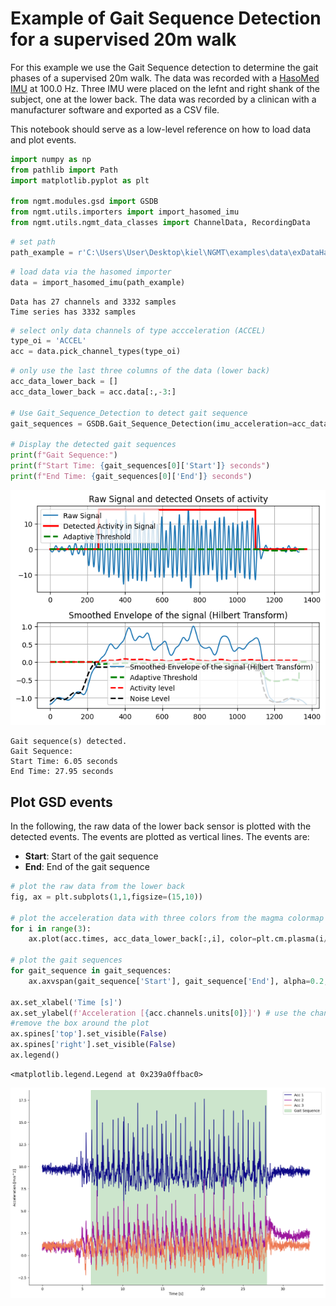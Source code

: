 # Example of Gait Sequence Detection for a supervised 20m walk

For this example we use the Gait Sequence detection to determine the gait phases of a supervised 20m walk. The data was recorded with a [HasoMed IMU](https://hasomed.de/) at 100.0 Hz. Three IMU were placed on the lefnt and right shank of the subject, one at the lower back. The data was recorded by a clinican with a manufacturer software and exported as a CSV file.

This notebook should serve as a low-level reference on how to load data and plot events.


```python
import numpy as np
from pathlib import Path
import matplotlib.pyplot as plt

from ngmt.modules.gsd import GSDB
from ngmt.utils.importers import import_hasomed_imu
from ngmt.utils.ngmt_data_classes import ChannelData, RecordingData
```


```python
# set path
path_example = r'C:\Users\User\Desktop\kiel\NGMT\examples\data\exDataHasomed.csv'
```


```python
# load data via the hasomed importer
data = import_hasomed_imu(path_example)
```

    Data has 27 channels and 3332 samples
    Time series has 3332 samples
    


```python
# select only data channels of type accceleration (ACCEL)
type_oi = 'ACCEL'
acc = data.pick_channel_types(type_oi)

```


```python
# only use the last three columns of the data (lower back)
acc_data_lower_back = []
acc_data_lower_back = acc.data[:,-3:]

# Use Gait_Sequence_Detection to detect gait sequence 
gait_sequences = GSDB.Gait_Sequence_Detection(imu_acceleration=acc_data_lower_back, sampling_frequency=100,plot_results=False)

# Display the detected gait sequences
print(f"Gait Sequence:")
print(f"Start Time: {gait_sequences[0]['Start']} seconds")
print(f"End Time: {gait_sequences[0]['End']} seconds")

```


    
![png](event_visualization_files/event_visualization_6_0.png)
    


    Gait sequence(s) detected.
    Gait Sequence:
    Start Time: 6.05 seconds
    End Time: 27.95 seconds
    

## Plot GSD events
In the following, the raw data of the lower back sensor is plotted with the detected events. The events are plotted as vertical lines. The events are:
- **Start**: Start of the gait sequence
- **End**: End of the gait sequence



```python
# plot the raw data from the lower back
fig, ax = plt.subplots(1,1,figsize=(15,10))

# plot the acceleration data with three colors from the magma colormap
for i in range(3):
    ax.plot(acc.times, acc_data_lower_back[:,i], color=plt.cm.plasma(i/3), label=f'Acc {i+1}')

# plot the gait sequences
for gait_sequence in gait_sequences:
    ax.axvspan(gait_sequence['Start'], gait_sequence['End'], alpha=0.2, color='green', label='Gait Sequence')

ax.set_xlabel('Time [s]')
ax.set_ylabel(f'Acceleration [{acc.channels.units[0]}]') # use the channel unit from the data class
#remove the box around the plot
ax.spines['top'].set_visible(False)
ax.spines['right'].set_visible(False)
ax.legend()

```




    <matplotlib.legend.Legend at 0x239a0ffbac0>




    
![png](event_visualization_files/event_visualization_8_1.png)
    

